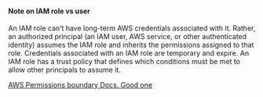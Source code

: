 #### Note on IAM role vs user
An IAM role can’t have long-term AWS credentials associated with it. Rather, an authorized principal (an IAM user, AWS service, or other authenticated identity) assumes the IAM role and inherits the permissions assigned to that role.
Credentials associated with an IAM role are temporary and expire.
An IAM role has a trust policy that defines which conditions must be met to allow other principals to assume it.

[AWS Permissions boundary Docs. Good one](https://docs.aws.amazon.com/IAM/latest/UserGuide/access_policies_boundaries.html)